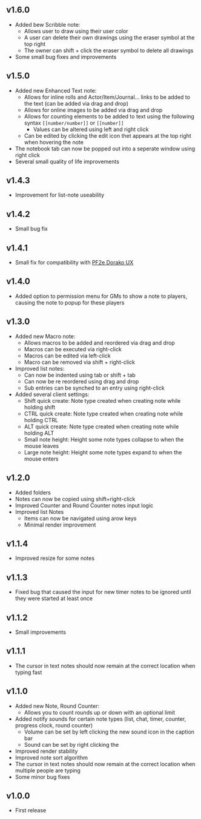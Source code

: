 ## v1.6.0
- Added bew Scribble note:
  - Allows user to draw using their user color
  - A user can delete their own drawings using the eraser symbol at the top right
  - The owner can shift + click the eraser symbol to delete all drawings
- Some small bug fixes and improvements

## v1.5.0
- Added new Enhanced Text note:
  - Allows for inline rolls and Actor/Item/Journal... links to be added to the text (can be added via drag and drop)
  - Allows for online images to be added via drag and drop
  - Allows for counting elements to be added to text using the following syntax `[[number/number]]` or `[[number]]`
    - Values can be altered using left and right click
  - Can be edited by clicking the edit icon thet appears at the top right when hovering the note
- The notebook tab can now be popped out into a seperate window using right click
- Several small quality of life improvements

## v1.4.3
- Improvement for list-note useability

## v1.4.2
- Small bug fix

## v1.4.1
- Small fix for compatibility with [PF2e Dorako UX](https://foundryvtt.com/packages/pf2e-dorako-ux)

## v1.4.0
- Added option to permission menu for GMs to show a note to players, causing the note to popup for these players

## v1.3.0
- Added new Macro note:
  - Allows macros to be added and reordered via drag and drop
  - Macros can be executed via right-click
  - Macros can be edited via left-click
  - Macro can be removed via shift + right-click
- Improved list notes:
  - Can now be indented using tab or shift + tab
  - Can now be re reordered using drag and drop
  - Sub entries can be synched to an entry using right-click
- Added several client settings:
  - Shift quick create: Note type created when creating note while holding shift
  - CTRL quick create: Note type created when creating note while holding CTRL
  - ALT quick create: Note type created when creating note while holding ALT
  - Small note height: Height some note types collapse to when the mouse leaves
  - Large note height: Height some note types expand to when the mouse enters

## v1.2.0
- Added folders
- Notes can now be copied using shift+right-click
- Improved Counter and Round Counter notes input logic
- Improved list Notes
  - Items can now be navigated using arow keys
  - Minimal render improvement

## v1.1.4
- Improved resize for some notes

## v1.1.3
- Fixed bug that caused the input for new timer notes to be ignored until they were started at least once

## v1.1.2
- Small improvements

## v1.1.1
- The cursor in text notes should now remain at the correct location when typing fast

## v1.1.0
- Added new Note, Round Counter:
  - Allows you to count rounds up or down with an optional limit
- Added notify sounds for certain note types (list, chat, timer, counter, progress clock, round counter)
  - Volume can be set by left clicking the new sound icon in the caption bar
  - Sound can be set by right clicking the
- Improved render stability
- Improved note sort algorithm
- The cursor in text notes should now remain at the correct location when multiple people are typing
- Some minor bug fixes

## v1.0.0
- First release
